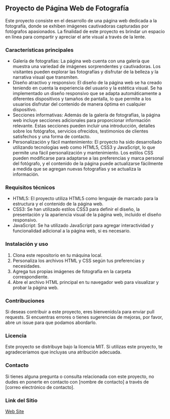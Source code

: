 <h2>Proyecto de Página Web de Fotografía</h2>
Este proyecto consiste en el desarrollo de una página web dedicada a la fotografía, donde se exhiben imágenes cautivadoras capturadas por fotógrafos apasionados. La finalidad de este proyecto es brindar un espacio en línea para compartir y apreciar el arte visual a través de la lente.

<h3>Características principales</h3>
<ul>
    <li>Galería de fotografías: La página web cuenta con una galería que muestra una variedad de imágenes sorprendentes y cautivadoras. Los visitantes pueden explorar las fotografías y disfrutar de la belleza y la narrativa visual que transmiten.
    </li>
    <li>
    Diseño atractivo y responsivo: El diseño de la página web se ha creado teniendo en cuenta la experiencia del usuario y la estética visual. Se ha implementado un diseño responsivo que se adapta automáticamente a diferentes dispositivos y tamaños de pantalla, lo que permite a los usuarios disfrutar del contenido de manera óptima en cualquier dispositivo.
    </li>
    <li>
        Secciones informativas: Además de la galería de fotografías, la página web incluye secciones adicionales para proporcionar información relevante. Estas secciones pueden incluir una introducción, detalles sobre los fotógrafos, servicios ofrecidos, testimonios de clientes satisfechos y una forma de contacto.
    </li>
    <li>
        Personalización y fácil mantenimiento: El proyecto ha sido desarrollado utilizando tecnologías web como HTML5, CSS3 y JavaScript, lo que permite una fácil personalización y mantenimiento. Los estilos CSS pueden modificarse para adaptarse a las preferencias y marca personal del fotógrafo, y el contenido de la página puede actualizarse fácilmente a medida que se agregan nuevas fotografías y se actualiza la información.
    </li>
</ul>

<h3>Requisitos t&eacute;cnicos</h3>
<ul>
    <li>HTML5: El proyecto utiliza HTML5 como lenguaje de marcado para la estructura y el contenido de la página web.</li>
    <li>CSS3: Se han utilizado estilos CSS3 para definir el diseño, la presentación y la apariencia visual de la página web, incluido el diseño responsivo.</li>
    <li>JavaScript: Se ha utilizado JavaScript para agregar interactividad y funcionalidad adicional a la página web, si es necesario.</li>
</ul>

<h3>Instalación y uso</h3>

1. Clona este repositorio en tu máquina local.
2. Personaliza los archivos HTML y CSS según tus preferencias y necesidades.
3. Agrega tus propias imágenes de fotografía en la carpeta correspondiente.
4. Abre el archivo HTML principal en tu navegador web para visualizar y probar la página web.

<h3>Contribuciones</h3>
<p>Si deseas contribuir a este proyecto, eres bienvenido/a para enviar pull requests. Si encuentras errores o tienes sugerencias de mejoras, por favor, abre un issue para que podamos abordarlo.</p>

<h3>Licencia</h3>
Este proyecto se distribuye bajo la licencia MIT. Si utilizas este proyecto, te agradeceríamos que incluyas una atribución adecuada.

<h3>Contacto</h3>
Si tienes alguna pregunta o consulta relacionada con este proyecto, no dudes en ponerte en contacto con [nombre de contacto] a través de [correo electrónico de contacto].

<h3>Link del Sitio</h3>
<a href="http://tpfotografia.infinityfreeapp.com/" target="_blank">Web Site</a>
